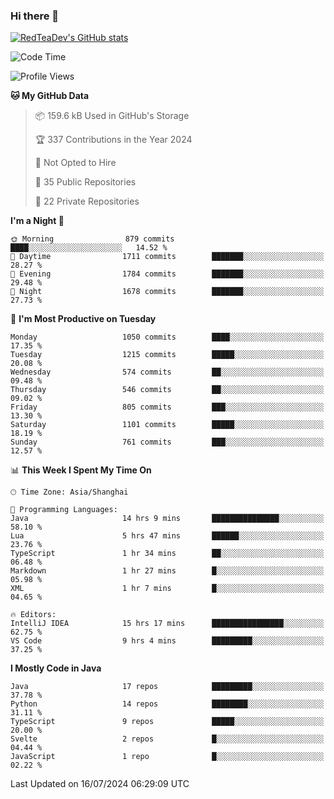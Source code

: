 ### Hi there 👋

<!--
**RedTeaDev/RedTeaDev** is a ✨ _special_ ✨ repository because its `README.md` (this file) appears on your GitHub profile.

Here are some ideas to get you started:

- 🔭 I’m currently working on ...
- 🌱 I’m currently learning ...
- 👯 I’m looking to collaborate on ...
- 🤔 I’m looking for help with ...
- 💬 Ask me about ...
- 📫 How to reach me: ...
- 😄 Pronouns: ...
- ⚡ Fun fact: ...
-->

<!--
[![wakatime](https://wakatime.com/badge/user/6b101ed0-04c0-4490-9283-eb61f2efff96.svg)](https://wakatime.com/@6b101ed0-04c0-4490-9283-eb61f2efff96)
!-->

[![RedTeaDev's GitHub stats](https://github-readme-stats.vercel.app/api?username=RedTeaDev)](https://github.com/anuraghazra/github-readme-stats)
<!--
[![willianrod's wakatime stats](https://github-readme-stats.vercel.app/api/wakatime?username=RedTeaDev)](https://github.com/anuraghazra/github-readme-stats)
!-->
<!--START_SECTION:waka-->
![Code Time](http://img.shields.io/badge/Code%20Time-2%2C382%20hrs%2054%20mins-blue)

![Profile Views](http://img.shields.io/badge/Profile%20Views-0-blue)

**🐱 My GitHub Data** 

> 📦 159.6 kB Used in GitHub's Storage 
 > 
> 🏆 337 Contributions in the Year 2024
 > 
> 🚫 Not Opted to Hire
 > 
> 📜 35 Public Repositories 
 > 
> 🔑 22 Private Repositories 
 > 
**I'm a Night 🦉** 

```text
🌞 Morning                879 commits         ████░░░░░░░░░░░░░░░░░░░░░   14.52 % 
🌆 Daytime                1711 commits        ███████░░░░░░░░░░░░░░░░░░   28.27 % 
🌃 Evening                1784 commits        ███████░░░░░░░░░░░░░░░░░░   29.48 % 
🌙 Night                  1678 commits        ███████░░░░░░░░░░░░░░░░░░   27.73 % 
```
📅 **I'm Most Productive on Tuesday** 

```text
Monday                   1050 commits        ████░░░░░░░░░░░░░░░░░░░░░   17.35 % 
Tuesday                  1215 commits        █████░░░░░░░░░░░░░░░░░░░░   20.08 % 
Wednesday                574 commits         ██░░░░░░░░░░░░░░░░░░░░░░░   09.48 % 
Thursday                 546 commits         ██░░░░░░░░░░░░░░░░░░░░░░░   09.02 % 
Friday                   805 commits         ███░░░░░░░░░░░░░░░░░░░░░░   13.30 % 
Saturday                 1101 commits        █████░░░░░░░░░░░░░░░░░░░░   18.19 % 
Sunday                   761 commits         ███░░░░░░░░░░░░░░░░░░░░░░   12.57 % 
```


📊 **This Week I Spent My Time On** 

```text
🕑︎ Time Zone: Asia/Shanghai

💬 Programming Languages: 
Java                     14 hrs 9 mins       ███████████████░░░░░░░░░░   58.10 % 
Lua                      5 hrs 47 mins       ██████░░░░░░░░░░░░░░░░░░░   23.76 % 
TypeScript               1 hr 34 mins        ██░░░░░░░░░░░░░░░░░░░░░░░   06.48 % 
Markdown                 1 hr 27 mins        █░░░░░░░░░░░░░░░░░░░░░░░░   05.98 % 
XML                      1 hr 7 mins         █░░░░░░░░░░░░░░░░░░░░░░░░   04.65 % 

🔥 Editors: 
IntelliJ IDEA            15 hrs 17 mins      ████████████████░░░░░░░░░   62.75 % 
VS Code                  9 hrs 4 mins        █████████░░░░░░░░░░░░░░░░   37.25 % 
```

**I Mostly Code in Java** 

```text
Java                     17 repos            █████████░░░░░░░░░░░░░░░░   37.78 % 
Python                   14 repos            ████████░░░░░░░░░░░░░░░░░   31.11 % 
TypeScript               9 repos             █████░░░░░░░░░░░░░░░░░░░░   20.00 % 
Svelte                   2 repos             █░░░░░░░░░░░░░░░░░░░░░░░░   04.44 % 
JavaScript               1 repo              █░░░░░░░░░░░░░░░░░░░░░░░░   02.22 % 
```




 Last Updated on 16/07/2024 06:29:09 UTC
<!--END_SECTION:waka-->


